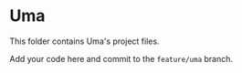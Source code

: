 # Uma

This folder contains Uma's project files.

Add your code here and commit to the `feature/uma` branch.
